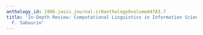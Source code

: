 ```yaml
---
anthology_id: 1996.jasis_journal-ir0anthology0volumeA47A3.7
title: 'In-Depth Review: Computational Linguistics in Information Science, by Conrad
  F. Sabourin'
---
```

